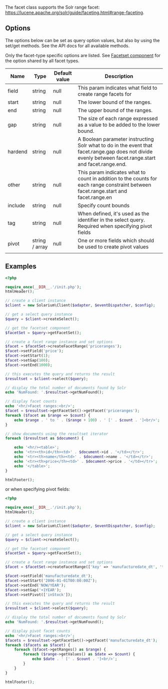 The facet class supports the Solr range facet: <https://lucene.apache.org/solr/guide/faceting.html#range-faceting>.

Options
-------

The options below can be set as query option values, but also by using the set/get methods. See the API docs for all available methods.

Only the facet-type specific options are listed. See [Facetset component](V3:Facetset_component "wikilink") for the option shared by all facet types.

| Name    | Type           | Default value | Description                                                                                                                                             |
|---------|----------------|---------------|---------------------------------------------------------------------------------------------------------------------------------------------------------|
| field   | string         | null          | This param indicates what field to create range facets for                                                                                              |
| start   | string         | null          | The lower bound of the ranges.                                                                                                                          |
| end     | string         | null          | The upper bound of the ranges.                                                                                                                          |
| gap     | string         | null          | The size of each range expressed as a value to be added to the lower bound.                                                                             |
| hardend | string         | null          | A Boolean parameter instructing Solr what to do in the event that facet.range.gap does not divide evenly between facet.range.start and facet.range.end. |
| other   | string         | null          | This param indicates what to count in addition to the counts for each range constraint between facet.range.start and facet.range.en                     |
| include | string         | null          | Specify count bounds                                                                                                                                    |
| tag     | string         | null          | When defined, it's used as the identifier in the select query. Required when specifying pivot fields                                                    |
| pivot   | string / array | null          | One or more fields which should be used to create pivot values                                                                                          |
||

Examples
--------

```php
<?php

require_once(__DIR__.'/init.php');
htmlHeader();

// create a client instance
$client = new Solarium\Client($adapter, $eventDispatcher, $config);

// get a select query instance
$query = $client->createSelect();

// get the facetset component
$facetSet = $query->getFacetSet();

// create a facet range instance and set options
$facet = $facetSet->createFacetRange('priceranges');
$facet->setField('price');
$facet->setStart(1);
$facet->setGap(100);
$facet->setEnd(1000);

// this executes the query and returns the result
$resultset = $client->select($query);

// display the total number of documents found by Solr
echo 'NumFound: '.$resultset->getNumFound();

// display facet counts
echo '<hr/>Facet ranges:<br/>';
$facet = $resultset->getFacetSet()->getFacet('priceranges');
foreach ($facet as $range => $count) {
    echo $range . ' to ' . ($range + 100) . ' [' . $count . ']<br/>';
}

// show documents using the resultset iterator
foreach ($resultset as $document) {

    echo '<hr/><table>';
    echo '<tr><th>id</th><td>' . $document->id . '</td></tr>';
    echo '<tr><th>name</th><td>' . $document->name . '</td></tr>';
    echo '<tr><th>price</th><td>' . $document->price . '</td></tr>';
    echo '</table>';
}

htmlFooter();

```
or when specifying pivot fields:

```php
<?php

require_once(__DIR__.'/init.php');
htmlHeader();

// create a client instance
$client = new Solarium\Client($adapter, $eventDispatcher, $config);

// get a select query instance
$query = $client->createSelect();

// get the facetset component
$facetSet = $query->getFacetSet();

// create a facet range instance and set options
$facet = $facetSet->createFacetRange(['key' => 'manufacturedate_dt', 'tag' => 'r1']);

$facet->setField('manufacturedate_dt');
$facet->setStart('2006-01-01T00:00:00Z');
$facet->setEnd('NOW/YEAR');
$facet->setGap('+1YEAR');
$facet->setPivot(['inStock']);

// this executes the query and returns the result
$resultset = $client->select($query);

// display the total number of documents found by Solr
echo 'NumFound: '.$resultset->getNumFound();

// display pivot facet counts
echo '<hr/>Facet ranges:<br/>';
$facets = $resultset->getFacetSet()->getFacet('manufacturedate_dt');
foreach ($facets as $facet) {
    foreach ($facet->getRanges() as $range) {
        foreach ($range->getValues() as $date => $count) {
            echo $date . ' [' . $count . ']<br/>';
        }
    }
}

htmlFooter();

```